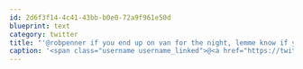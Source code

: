 ```yaml
---
id: 2d6f3f14-4c41-43bb-b0e0-72a9f961e50d
blueprint: text
category: twitter
title: "'@robpenner if you end up on van for the night, lemme know if you want to hack at a coffee shop"
caption: '<span class="username username_linked">@<a href="https://twitter.com/robpenner" title="Robert Penner">robpenner</a></span> if you end up on van for the night, lemme know if you want to hack at a coffee shop'
---
```

